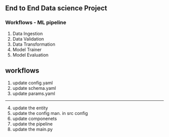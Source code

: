 ## End to End Data science Project

### Workflows - ML pipeline
1. Data Ingestion
2. Data Validation
3. Data Transformation
4. Model Trainer
5. Model Evaluation

## workflows

1. update config.yaml
2. update schema.yaml
3. update params.yaml
---
4. update the entity
5. update the config man. in src config
6. update componenets
7. update the pipeline
8. update the main.py